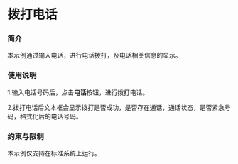 # 拨打电话

### 简介

本示例通过输入电话，进行电话拨打，及电话相关信息的显示。

### 使用说明

1.输入电话号码后，点击**电话**按钮，进行拨打电话。

2.拨打电话后文本框会显示拨打是否成功，是否存在通话，通话状态，是否紧急号码，格式化后的电话号码。

### 约束与限制

本示例仅支持在标准系统上运行。